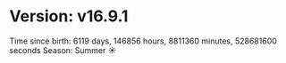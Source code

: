 # Version: v16.9.1
Time since birth: 6119 days, 146856 hours, 8811360 minutes, 528681600 seconds
Season: Summer ☀️
